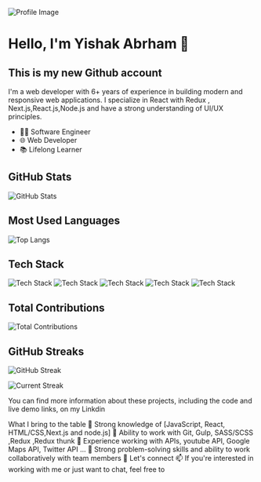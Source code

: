 ![Profile Image](https://i.imgur.com/Bd44LFn.png)

# Hello, I'm Yishak Abrham 👋

## This is my new Github account

I'm a web developer with 6+ years of experience in building modern and responsive web applications. I specialize in React with Redux , Next.js,React.js,Node.js and have a strong understanding of UI/UX principles.

- 👨‍💻 Software Engineer
- 🌐 Web Developer
- 📚 Lifelong Learner

## GitHub Stats

![GitHub Stats](https://github-readme-stats.vercel.app/api?username=yishak621&show_icons=true)

## Most Used Languages

![Top Langs](https://github-readme-stats.vercel.app/api/top-langs/?username=yishak621&layout=compact)

## Tech Stack

![Tech Stack](https://img.shields.io/badge/Tech-Stack-blue?style=for-the-badge&logo=node)
![Tech Stack](https://img.shields.io/badge/Tech-Stack-blue?style=for-the-badge&logo=javascript)
![Tech Stack](https://img.shields.io/badge/Tech-Stack-blue?style=for-the-badge&logo=reactjs)
![Tech Stack](https://img.shields.io/badge/Tech-Stack-blue?style=for-the-badge&logo=nextjs)
![Tech Stack](https://img.shields.io/badge/Tech-Stack-blue?style=for-the-badge&logo=typescript)

<!-- Add more badges for other technologies -->

## Total Contributions

![Total Contributions](https://github-profile-summary-cards.vercel.app/api/cards/profile-details?username=yishak621&theme=github_dark)

## GitHub Streaks

![GitHub Streak](https://github-readme-streak-stats.herokuapp.com/?user=yishak621)

![Current Streak](https://github-readme-streak-stats.herokuapp.com/?user=yishak621&currStreakLabel=4395DD&ring=4395DD&currStreakNum=4395DD&sideNums=4395DD&dates=4395DD)

You can find more information about these projects, including the code and live demo links, on my Linkdin

What I bring to the table
🔭 Strong knowledge of [JavaScript, React, HTML/CSS,Next.js and node.js]
👯 Ability to work with Git, Gulp, SASS/SCSS ,Redux ,Redux thunk
🔭 Experience working with APIs, youtube API, Google Maps API, Twitter API ...
👯 Strong problem-solving skills and ability to work collaboratively with team members
💬 Let's connect
📫 If you're interested in working with me or just want to chat, feel free to
